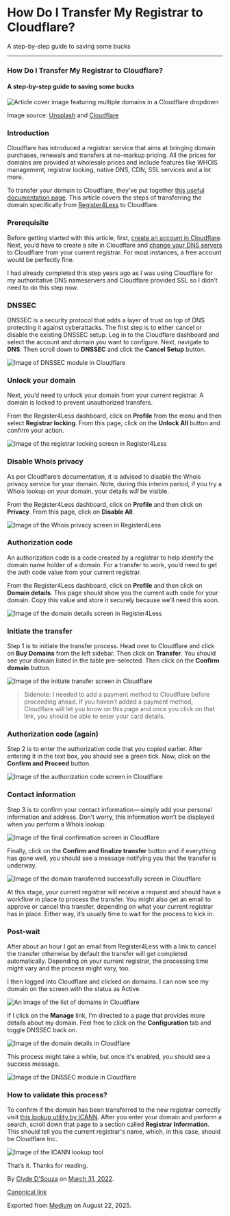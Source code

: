 # How Do I Transfer My Registrar to Cloudflare?

A step-by-step guide to saving some bucks

***

### How Do I Transfer My Registrar to Cloudflare?

#### A step-by-step guide to saving some bucks

![Article cover image featuring multiple domains in a Cloudflare dropdown](https://cdn-images-1.medium.com/max/800/1*92Nl9zLB3MUQJuQ4Me5Cdw.png)

Image source: [Unsplash](https://unsplash.com/photos/RAZU_R66vUc) and [Cloudflare](https://www.cloudflare.com/static/c7f372339db84ee824d7239ab5976683/registar-hero-illustration.svg)

### Introduction

Cloudflare has introduced a registrar service that aims at bringing domain purchases, renewals and transfers at no-markup pricing. All the prices for domains are provided at wholesale prices and include features like WHOIS management, registrar locking, native DNS, CDN, SSL services and a lot more.

To transfer your domain to Cloudflare, they’ve put together [this useful documentation page](https://developers.cloudflare.com/registrar/get-started/transfer-domain-to-cloudflare). This article covers the steps of transferring the domain specifically from [Register4Less](https://register4less.com/) to Cloudflare.

### Prerequisite

Before getting started with this article, first, [create an account in Cloudflare](https://support.cloudflare.com/hc/en-us/articles/201720164). Next, you’d have to create a site in Cloudflare and [change your DNS servers](https://developers.cloudflare.com/dns/zone-setups/full-setup/setup/) to Cloudflare from your current registrar. For most instances, a free account would be perfectly fine.

I had already completed this step years ago as I was using Cloudflare for my authoritative DNS nameservers and Cloudflare provided SSL so I didn’t need to do this step now.

### DNSSEC

DNSSEC is a security protocol that adds a layer of trust on top of DNS protecting it against cyberattacks. The first step is to either cancel or disable the existing DNSSEC setup. Log in to the Cloudflare dashboard and select the account and domain you want to configure. Next, navigate to **DNS**. Then scroll down to **DNSSEC** and click the **Cancel Setup** button.

![Image of DNSSEC module in Cloudflare](https://cdn-images-1.medium.com/max/800/1*FbGMwYF5EqiuzSq9bf2Ohw.png)

### Unlock your domain

Next, you’d need to unlock your domain from your current registrar. A domain is locked to prevent unauthorized transfers.

From the Register4Less dashboard, click on **Profile** from the menu and then select **Registrar locking**. From this page, click on the **Unlock All** button and confirm your action.

![Image of the registrar locking screen in Register4Less](https://cdn-images-1.medium.com/max/800/1*d9IYce0ObAVUqZ8uRSGAVw.png)

### Disable Whois privacy

As per Cloudflare’s documentation, it is advised to disable the Whois privacy service for your domain. Note, during this interim period, if you try a Whois lookup on your domain, your details *will* be visible.

From the Register4Less dashboard, click on **Profile** and then click on **Privacy**. From this page, click on **Disable All**.

![Image of the Whois privacy screen in Register4Less](https://cdn-images-1.medium.com/max/800/1*08Pt32wUew9p9BR3BPspHA.png)

### Authorization code

An authorization code is a code created by a registrar to help identify the domain name holder of a domain. For a transfer to work, you’d need to get the auth code value from your current registrar.

From the Register4Less dashboard, click on **Profile** and then click on **Domain details**. This page should show you the current auth code for your domain. Copy this value and store it securely because we’ll need this soon.

![Image of the domain details screen in Register4Less](https://cdn-images-1.medium.com/max/800/1*LoybaF9hI5eO6f5ApPpM6g.png)

### Initiate the transfer

Step 1 is to initiate the transfer process. Head over to Cloudflare and click on **Buy Domains** from the left sidebar. Then click on **Transfer**. You should see your domain listed in the table pre-selected. Then click on the **Confirm domain** button.

![Image of the initiate transfer screen in Cloudflare](https://cdn-images-1.medium.com/max/800/1*k_MdbXJudy1tZ3yqLDEqiA.png)

> Sidenote: I needed to add a payment method to Cloudflare before proceeding ahead. If you haven’t added a payment method, Cloudflare will let you know on this page and once you click on that link, you should be able to enter your card details.

### Authorization code (again)

Step 2 is to enter the authorization code that you copied earlier. After entering it in the text box, you should see a green tick. Now, click on the **Confirm and Proceed** button.

![Image of the authorization code screen in Cloudflare](https://cdn-images-1.medium.com/max/800/1*P4yh95XmOWz5t29wpMVJbQ.png)

### Contact information

Step 3 is to confirm your contact information — simply add your personal information and address. Don’t worry, this information won’t be displayed when you perform a Whois lookup.

![Image of the final confirmation screen in Cloudflare](https://cdn-images-1.medium.com/max/800/1*GfyVNrkmZ0NHv6R5GjrhyQ.png)

Finally, click on the **Confirm and finalize transfer** button and if everything has gone well, you should see a message notifying you that the transfer is underway.

![Image of the domain transferred successfully screen in Cloudflare](https://cdn-images-1.medium.com/max/800/1*ofTlMDacujjlEb_t9oPDKw.png)

At this stage, your current registrar will receive a request and should have a workflow in place to process the transfer. You might also get an email to approve or cancel this transfer, depending on what your current registrar has in place. Either way, it’s usually time to wait for the process to kick in.

### Post-wait

After about an hour I got an email from Register4Less with a link to cancel the transfer otherwise by default the transfer will get completed automatically. Depending on your current registrar, the processing time might vary and the process might vary, too.

I then logged into Cloudflare and clicked on domains. I can now see my domain on the screen with the status as Active.

![An image of the list of domains in Cloudflare](https://cdn-images-1.medium.com/max/800/1*RuXAOHKe4xsM_Kab4oGUcg.png)

If I click on the **Manage** link, I’m directed to a page that provides more details about my domain. Feel free to click on the **Configuration** tab and toggle DNSSEC back on.

![Image of the domain details in Cloudflare](https://cdn-images-1.medium.com/max/800/1*ZmGvnO5iRpfjsaxu38bgRg.png)

This process might take a while, but once it's enabled, you should see a success message.

![Image of the DNSSEC module in Cloudflare](https://cdn-images-1.medium.com/max/800/1*ms5-jhgV_scTgBExGXVkZQ.png)

### How to validate this process?

To confirm if the domain has been transferred to the new registrar correctly visit [this lookup utility by ICANN](https://lookup.icann.org/lookup). After you enter your domain and perform a search, scroll down that page to a section called **Registrar Information**. This should tell you the current registrar's name, which, in this case, should be Cloudflare Inc.

![Image of the ICANN lookup tool](https://cdn-images-1.medium.com/max/800/1*6Z2wOx0F6saS4_IjsEZ0xA.png)

That’s it. Thanks for reading.

By [Clyde D'Souza](https://medium.com/@clydedz) on [March 31, 2022](https://medium.com/p/3b32ccaf8938).

[Canonical link](https://medium.com/@clydedz/how-do-i-transfer-my-registrar-to-cloudflare-3b32ccaf8938)

Exported from [Medium](https://medium.com) on August 22, 2025.
